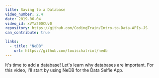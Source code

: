 ```yaml
---
title: Saving to a Database
video_number: 2.4
date: 2019-06-04
video_id: xVYa20DCUv0
repository: https://github.com/CodingTrain/Intro-to-Data-APIs-JS
can_contribute: true

links:
  - title: "NeDB"
    url: https://github.com/louischatriot/nedb
---
```


It's time to add a database! Let's learn why databases are important. For this video, I'll start by using NeDB for the Data Selfie App.
